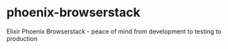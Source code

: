 # phoenix-browserstack
Elixir Phoenix Browserstack - peace of mind from development to testing to production

